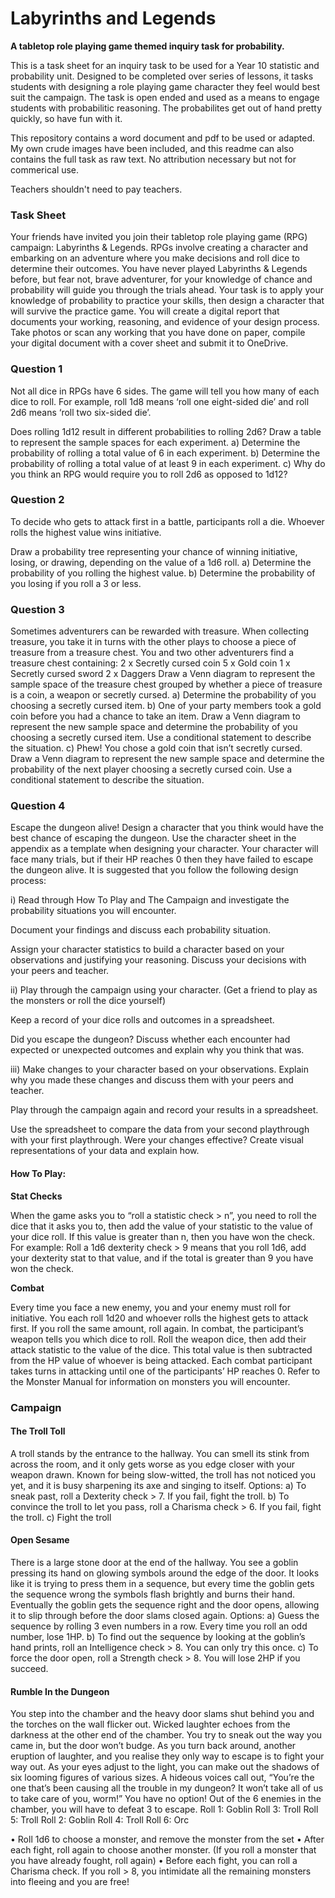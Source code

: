 # Labyrinths and Legends
**A tabletop role playing game themed inquiry task for probability.**

This is a task sheet for an inquiry task to be used for a Year 10 statistic and probability unit. Designed to be completed over series of lessons, it tasks students with designing a role playing game character they feel would best suit the campaign. The task is open ended and used as a means to engage students with probabilitic reasoning. The probabilites get out of hand pretty quickly, so have fun with it.

This repository contains a word document and pdf to be used or adapted. My own crude images have been included, and this readme can also contains the full task as raw text. No attribution necessary but not for commerical use.

Teachers shouldn't need to pay teachers.

### Task Sheet

Your friends have invited you join their tabletop role playing game (RPG) campaign: Labyrinths & Legends. RPGs involve creating a character and embarking on an adventure where you make decisions and roll dice to determine their outcomes. You have never played Labyrinths & Legends before, but fear not, brave adventurer, for your knowledge of chance and probability will guide you through the trials ahead.
Your task is to apply your knowledge of probability to practice your skills, then design a character that will survive the practice game. You will create a digital report that documents your working, reasoning, and evidence of your design process.
Take photos or scan any working that you have done on paper, compile your digital document with a cover sheet and submit it to OneDrive.

### Question 1

Not all dice in RPGs have 6 sides. The game will tell you how many of each dice to roll. For example, roll 1d8 means ‘roll one eight-sided die’ and roll 2d6 means ‘roll two six-sided die’.

Does rolling 1d12 result in different probabilities to rolling 2d6? Draw a table to represent the sample spaces for each experiment.
a)	Determine the probability of rolling a total value of 6 in each experiment.
b)	Determine the probability of rolling a total value of at least 9 in each experiment.
c)	Why do you think an RPG would require you to roll 2d6 as opposed to 1d12?
	
### Question 2

To decide who gets to attack first in a battle, participants roll a die. Whoever rolls the highest value wins initiative.

Draw a probability tree representing your chance of winning initiative, losing, or drawing, depending on the value of a 1d6 roll.
a)	Determine the probability of you rolling the highest value.
b)	Determine the probability of you losing if you roll a 3 or less.

### Question 3

Sometimes adventurers can be rewarded with treasure. When collecting treasure, you take it in turns with the other plays to choose a piece of treasure from a treasure chest. 
You and two other adventurers find a treasure chest containing:
	2 x Secretly cursed coin
	5 x Gold coin
	1 x Secretly cursed sword
	2 x Daggers
Draw a Venn diagram to represent the sample space of the treasure chest grouped by whether a piece of treasure is a coin, a weapon or secretly cursed.
a)	Determine the probability of you choosing a secretly cursed item.
b)	One of your party members took a gold coin before you had a chance to take an item. Draw a Venn diagram to represent the new sample space and determine the probability of you choosing a secretly cursed item. Use a conditional statement to describe the situation.
c)	Phew! You chose a gold coin that isn’t secretly cursed. Draw a Venn diagram to represent the new sample space and determine the probability of the next player choosing a secretly cursed coin. Use a conditional statement to describe the situation.

### Question 4

Escape the dungeon alive!
Design a character that you think would have the best chance of escaping the dungeon. Use the character sheet in the appendix as a template when designing your character. Your character will face many trials, but if their HP reaches 0 then they have failed to escape the dungeon alive.
It is suggested that you follow the following design process:

i)	Read through How To Play and The Campaign and investigate the probability situations you will encounter. 

Document your findings and discuss each probability situation.

Assign your character statistics to build a character based on your observations and justifying your reasoning. Discuss your decisions with your peers and teacher.

ii)	Play through the campaign using your character. (Get a friend to play as the monsters or roll the dice yourself)

Keep a record of your dice rolls and outcomes in a spreadsheet.

Did you escape the dungeon? Discuss whether each encounter had expected or unexpected outcomes and explain why you think that was. 

iii)	Make changes to your character based on your observations. Explain why you made these changes and discuss them with your peers and teacher.

Play through the campaign again and record your results in a spreadsheet.

Use the spreadsheet to compare the data from your second playthrough with your first playthrough. Were your changes effective? Create visual representations of your data and explain how.


#### How To Play:

**Stat Checks**

When the game asks you to “roll a statistic check > n”, you need to roll the dice that it asks you to, then add the value of your statistic to the value of your dice roll. If this value is greater than n, then you have won the check.
For example: Roll a 1d6 dexterity check > 9 means that you roll 1d6, add your dexterity stat to that value, and if the total is greater than 9 you have won the check.

**Combat**

Every time you face a new enemy, you and your enemy must roll for initiative. You each roll 1d20 and whoever rolls the highest gets to attack first. If you roll the same amount, roll again.
In combat, the participant’s weapon tells you which dice to roll. Roll the weapon dice, then add their attack statistic to the value of the dice. This total value is then subtracted from the HP value of whoever is being attacked.
Each combat participant takes turns in attacking until one of the participants’ HP reaches 0.
Refer to the Monster Manual for information on monsters you will encounter.


### Campaign

#### The Troll Toll

A troll stands by the entrance to the hallway. You can smell its stink from across the room, and it only gets worse as you edge closer with your weapon drawn. Known for being slow-witted, the troll has not noticed you yet, and it is busy sharpening its axe and singing to itself.
Options:
a)	To sneak past, roll a Dexterity check > 7. If you fail, fight the troll.
b)	To convince the troll to let you pass, roll a Charisma check > 6. If you fail, fight the troll.
c)	Fight the troll

#### Open Sesame

There is a large stone door at the end of the hallway. You see a goblin pressing its hand on glowing symbols around the edge of the door. It looks like it is trying to press them in a sequence, but every time the goblin gets the sequence wrong the symbols flash brightly and burns their hand. Eventually the goblin gets the sequence right and the door opens, allowing it to slip through before the door slams closed again.
Options:
a)	Guess the sequence by rolling 3 even numbers in a row. Every time you roll an odd number, lose 1HP. 
b)	To find out the sequence by looking at the goblin’s hand prints, roll an Intelligence check > 8. You can only try this once.
c)	To force the door open, roll a Strength check > 8. You will lose 2HP if you succeed.

#### Rumble In the Dungeon

You step into the chamber and the heavy door slams shut behind you and the torches on the wall flicker out. Wicked laughter echoes from the darkness at the other end of the chamber. You try to sneak out the way you came in, but the door won’t budge. As you turn back around, another eruption of laughter, and you realise they only way to escape is to fight your way out.
As your eyes adjust to the light, you can make out the shadows of six looming figures of various sizes. A hideous voices call out, “You’re the one that’s been causing all the trouble in my dungeon? It won’t take all of us to take care of you, worm!”
You have no option! Out of the 6 enemies in the chamber, you will have to defeat 3 to escape. 
Roll 1: Goblin	Roll 3: Troll	Roll 5: Troll
Roll 2: Goblin	Roll 4: Troll	Roll 6: Orc

•	Roll 1d6 to choose a monster, and remove the monster from the set
•	After each fight, roll again to choose another monster. (If you roll a monster that you have already fought, roll again)
•	Before each fight, you can roll a Charisma check. If you roll > 8, you intimidate all the remaining monsters into fleeing and you are free! 
